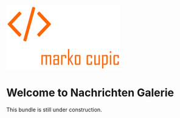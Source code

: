 ![Alt text](docs/logo.png?raw=true "logo")


# Welcome to Nachrichten Galerie
This bundle is still under construction.
